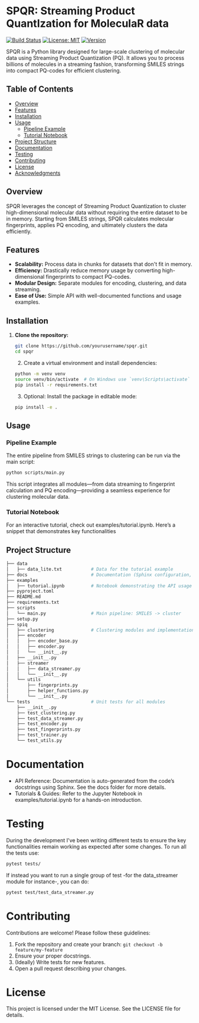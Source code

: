 # SPQR: Streaming Product QuantIzation for MoleculaR data

[![Build Status](https://img.shields.io/badge/build-passing-brightgreen)](https://github.com/afloresep/SPiQ/blob/master/.github/workflows/test.yml)
[![License: MIT](https://img.shields.io/badge/License-MIT-yellow.svg)](https://opensource.org/licenses/MIT)
[![Version](https://img.shields.io/badge/version-0.1.0-blue)](https://github.com/afloresep/SPiQ)

SPQR is a Python library designed for large-scale clustering of molecular data using Streaming Product Quantization (PQ). It allows you to process billions of molecules in a streaming fashion, transforming SMILES strings into compact PQ-codes for efficient clustering.

## Table of Contents

- [Overview](#overview)
- [Features](#features)
- [Installation](#installation)
- [Usage](#usage)
  - [Pipeline Example](#pipeline-example)
  - [Tutorial Notebook](#tutorial-notebook)
- [Project Structure](#project-structure)
- [Documentation](#documentation)
- [Testing](#testing)
- [Contributing](#contributing)
- [License](#license)
- [Acknowledgments](#acknowledgments)

## Overview

SPQR leverages the concept of Streaming Product Quantization to cluster high-dimensional molecular data without requiring the entire dataset to be in memory. Starting from SMILES strings, SPQR calculates molecular fingerprints, applies PQ encoding, and ultimately clusters the data efficiently.

## Features

- **Scalability:** Process data in chunks for datasets that don't fit in memory.
- **Efficiency:** Drastically reduce memory usage by converting high-dimensional fingerprints to compact PQ-codes.
- **Modular Design:** Separate modules for encoding, clustering, and data streaming.
- **Ease of Use:** Simple API with well-documented functions and usage examples.

## Installation

1. **Clone the repository:**

   ```bash
   git clone https://github.com/yourusername/spqr.git
   cd spqr
   ```

	2.	Create a virtual environment and install dependencies:

    ```bash
    python -m venv venv
    source venv/bin/activate  # On Windows use `venv\Scripts\activate`
    pip install -r requirements.txt
    ```

	3.	Optional: Install the package in editable mode:

    ```bash
    pip install -e . 
    ```

## Usage

### Pipeline Example

The entire pipeline from SMILES strings to clustering can be run via the main script:

```bash
python scripts/main.py
```

This script integrates all modules—from data streaming to fingerprint calculation and PQ encoding—providing a seamless experience for clustering molecular data.

### Tutorial Notebook

For an interactive tutorial, check out examples/tutorial.ipynb. Here’s a snippet that demonstrates key functionalities

## Project Structure

```bash
├── data
│   ├── data_lite.txt           # Data for the tutorial example
├── docs                        # Documentation (Sphinx configuration, guides, etc.)
├── examples
│   ├── tutorial.ipynb          # Notebook demonstrating the API usage
├── pyproject.toml
├── README.md
├── requirements.txt
├── scripts
│   └── main.py                 # Main pipeline: SMILES -> cluster
├── setup.py
├── spiq
│   ├── clustering              # Clustering modules and implementations
│   ├── encoder
│   │   ├── encoder_base.py
│   │   ├── encoder.py
│   │   └── __init__.py
│   ├── __init__.py
│   ├── streamer
│   │   ├── data_streamer.py
│   │   └── __init__.py
│   └── utils
│       ├── fingerprints.py
│       ├── helper_functions.py
│       └── __init__.py
└── tests                       # Unit tests for all modules
    ├── __init__.py
    ├── test_clustering.py
    ├── test_data_streamer.py
    ├── test_encoder.py
    ├── test_fingerprints.py
    ├── test_trainer.py
    └── test_utils.py
```

# Documentation
- API Reference: Documentation is auto-generated from the code’s docstrings using Sphinx. See the docs folder for more details.
- Tutorials & Guides: Refer to the Jupyter Notebook in examples/tutorial.ipynb for a hands-on introduction.

# Testing

During the development I've been writing different tests to ensure the key functionalities remain working as expected after some changes. To run all the tests use:

```bash
pytest tests/
```

If instead you want to run a single group of test -for the data_streamer module for instance-, you can do: 

```bash
pytest test/test_data_streamer.py
```


# Contributing
Contributions are welcome! Please follow these guidelines:
1.	Fork the repository and create your branch: `git checkout -b feature/my-feature`
2.	Ensure your proper docstrings.
3.	(Ideally) Write tests for new features.
4.	Open a pull request describing your changes.

# License
This project is licensed under the MIT License. See the LICENSE file for details.


